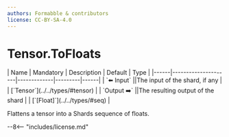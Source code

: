 ```yaml
---
authors: Formabble & contributors
license: CC-BY-SA-4.0
---
```



# Tensor.ToFloats

<div class="sh-parameters" markdown="1">
| Name | Mandatory | Description | Default | Type |
|------|---------------------|-------------|---------|------|
| `⬅️ Input` ||The input of the shard, if any | | [`Tensor`](../../types/#tensor) |
| `Output ➡️` ||The resulting output of the shard | | [`[Float]`](../../types/#seq) |

</div>

Flattens a tensor into a Shards sequence of floats.

--8<-- "includes/license.md"

